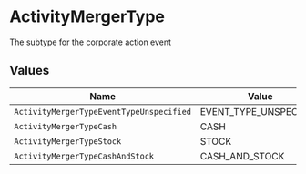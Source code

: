 # ActivityMergerType

The subtype for the corporate action event


## Values

| Name                                     | Value                                    |
| ---------------------------------------- | ---------------------------------------- |
| `ActivityMergerTypeEventTypeUnspecified` | EVENT_TYPE_UNSPECIFIED                   |
| `ActivityMergerTypeCash`                 | CASH                                     |
| `ActivityMergerTypeStock`                | STOCK                                    |
| `ActivityMergerTypeCashAndStock`         | CASH_AND_STOCK                           |